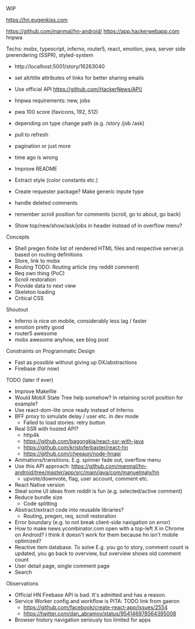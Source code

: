 WIP

https://hn.eugenkiss.com

https://github.com/manmal/hn-android/
https://app.hackerwebapp.com
hnpwa

Techs: mobx, typescript, inferno, router5, react, emotion, pwa, server side prerendering (SSPR), styled-system

- http://localhost:5001/story/16263040
- set alt/title attributes of links for better sharing emails
- Use official API
  https://github.com/HackerNews/API/
- hnpwa requirements: new, jobs
- pwa 100 score (favicons, 192, 512)
- depending on type change path (e.g. /story /job /ask)

- pull to refresh
- pagination or just more
- time ago is wrong
- Improve README
- Extract style (color constants etc.)
- Create requester package? Make generic inpute type
- handle deleted comments
- remember scroll position for comments (scroll, go to about, go back)
- Show top/new/show/ask/jobs in header instead of in overflow menu?

Concepts
  - Shell pregen finite list of rendered HTML files and 
    respective server.js based on routing definitions
  - Store, link to mobx
  - Routing TODO: Routing article (my reddit comment)
  - Req own thing (PoC)
  - Scroll restoration
  - Provide data to next view
  - Skeleton loading
  - Critical CSS

Shoutout
  - Inferno is nice on mobile, considerably less lag / faster
  - emotion pretty good
  - router5 awesome
  - mobx awesome anyhow, see blog post

Constraints on Programmatic Design
  - Fast as possible without giving up DX/abstractions
  - Firebase (for now)
  
TODO (later if ever)
  - Improve Makefile
  - Would MobX State Tree help somehow? In retaining scroll position for example?
  - Use react-dom-lite once ready instead of Inferno
  - BFF proxy to simulate delay / user etc. in dev mode
      - Failed to load stories: retry button
  - Real SSR with hosted API?
      - http4k
      - https://github.com/bagongkia/react-ssr-with-java
      - https://github.com/kristoferbaxter/react-hn
      - https://github.com/cheeaun/node-hnapi
  - Animations/transitions. E.g. spinner fade out, overflow menu
  - Use this API approach: https://github.com/manmal/hn-android/tree/master/app/src/main/java/com/manuelmaly/hn
      - upvote/downvote, flag, user account, comment etc.
  - React Native version
  - Steal some UI ideas from reddit is fun (e.g. selected/active comment)
  - Reduce bundle size
      - Code splitting
  - Abstract/extract code into reusable libraries?
      - Routing, pregen, req, scroll restoration
  - Error boundary (e.g. to not break client-side navigation on error)
  - How to make news.ycombinator.com open with a top-left X in Chrome on Android?
    I think it doesn't work for them because hn isn't mobile optimized?
  - Reactive item database. To solve E.g. you go to story, comment count is updated,
    you go back to overview, but overview shows old comment count
  - User detail page, single comment page
  - Search

Observations
  - Official HN Firebase API is bad. It's admitted and has a reason.
  - Service Worker config and workflow is PITA: TODO link from gaeron
      - https://github.com/facebook/create-react-app/issues/2554
      - https://twitter.com/dan_abramov/status/954146978564395008
  - Browser history navigation seriously too limited for apps
